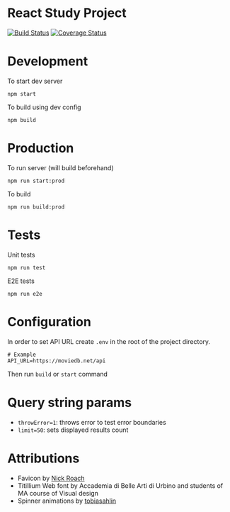 # React Study Project
[![Build Status](https://travis-ci.org/nikolay-borzov/react-mentoring.svg?branch=master)](https://travis-ci.org/nikolay-borzov/react-mentoring)
[![Coverage Status](https://coveralls.io/repos/github/nikolay-borzov/react-mentoring/badge.svg?branch=master)](https://coveralls.io/github/nikolay-borzov/react-mentoring?branch=master)

# Development

To start dev server
```
npm start
```

To build using dev config
```
npm build
```

# Production

To run server (will build beforehand)
```
npm run start:prod
```

To build
```
npm run build:prod
```

# Tests

Unit tests

```
npm run test
```

E2E tests
```
npm run e2e
```

# Configuration
In order to set API URL create `.env` in the root of the project directory.
```
# Example
API_URL=https://moviedb.net/api
```

Then run `build` or `start` command

# Query string params

 - `throwError=1`: throws error to test error boundaries
 - `limit=50`: sets displayed results count


# Attributions
 - Favicon by [Nick Roach](http://www.elegantthemes.com/)
 - Titillium Web font by Accademia di Belle Arti di Urbino and students of MA course of Visual design
 - Spinner animations by [tobiasahlin](https://github.com/tobiasahlin/SpinKit)